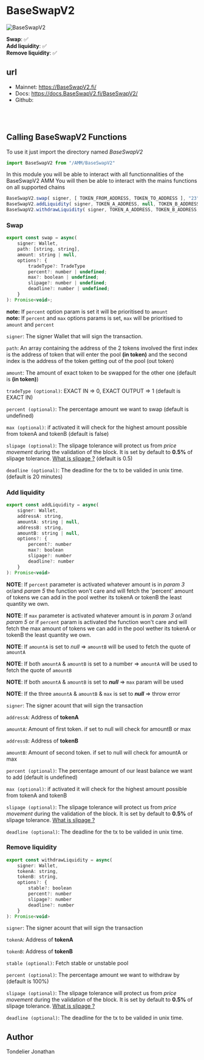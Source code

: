 # BaseSwapV2    
![BaseSwapV2](https://BaseSwap.fi/_next/image?url=%2F_next%2Fstatic%2Fmedia%2Fnewlogo.4884563a.png&w=640&q=75)  

**Swap**: ✅  
**Add liquidity**: ✅  
**Remove liquidity**: ✅  

## url
- Mainnet: https://BaseSwapV2.fi/
- Docs: https://docs.BaseSwapV2.fi/BaseSwapV2/
- Github: 

<br />
<br />  

## Calling BaseSwapV2 Functions

To use it just import the directory named *BaseSwapV2*  
```javascript
import BaseSwapV2 from "/AMM/BaseSwapV2"
```

In this module you will be able to interact with all functionnalities of the BaseSwapV2 AMM
You will then be able to interact with the mains functions on all supported chains

```javascript
BaseSwapV2.swap( signer, [ TOKEN_FROM_ADDRESS, TOKEN_TO_ADDRESS ], "23" )
BaseSwapV2.addLiquidity( signer, TOKEN_A_ADDRESS, null, TOKEN_B_ADDRESS, null, { max: true } )
BaseSwapV2.withdrawLiquidity( signer, TOKEN_A_ADDRESS, TOKEN_B_ADDRESS, { percent: 50 } )
```

### Swap  
```javascript
export const swap = async(
    signer: Wallet,
    path: [string, string],
    amount: string | null,
    options?: {
        tradeType?: TradeType
        percent?: number | undefined;
        max?: boolean | undefined;
        slipage?: number | undefined;
        deadline?: number | undefined;
    }
): Promise<void>;
```
**note:** If `percent` option param is set it will be prioritised to `amount`  
**note:** If `percent` and `max` options params is set, `max` will be prioritised to `amount` and `percent`  

  
`signer`: The signer Wallet that will sign the transaction.  
  
`path`: An array containing the address of the 2 tokens involved the first index is the address of token that will enter the pool **(in token)** and the second index is the address of the token getting out of the pool (out token)  
  
`amount`: The amount of exact token to be swapped for the other one (default is **(in token)**) 
  
`tradeType (optional)`: EXACT IN => 0, EXACT OUTPUT => 1 (default is EXACT IN)
  
`percent (optional)`: The percentage amount we want to swap (default is undefined)
  
`max (optional)`: if activated it will check for the highest amount possible from tokenA and tokenB (default is false)
  
`slipage (optional)`: The slipage tolerance will protect us from *price movement* during the validation of the block. It is set by default to **0.5%** of slipage tolerance. [What is slipage ?](https://support.uniswap.org/hc/en-us/articles/8643879653261-What-is-Price-Slippage-)  (default is 0.5)
  
`deadline (optional)`: The deadline for the tx to be valided in unix time. (default is 20 minutes)
  
  
### Add liquidity  
  
```javascript
export const addLiquidity = async(
    signer: Wallet,                        
    addressA: string,                       
    amountA: string | null,     
    addressB: string,                       
    amountB: string | null,     
    options?: {
        percent?: number
        max?: boolean
        slipage?: number
        deadline?: number
    }
): Promise<void>
```
**NOTE**: If `percent` parameter is activated whatever amount is in *param 3* or/and *param 5* the function won't care and will fetch the 'percent' amount of tokens we can add in the pool wether its tokenA or tokenB the least quantity we own.  
  
**NOTE**: If `max` parameter is activated whatever amount is in *param 3* or/and *param 5* or if `percent` param is activated the function won't care and will fetch the max amount of tokens we can add in the pool wether its tokenA or tokenB the least quantity we own.  
  
**NOTE**: If `amountA` is set to *null* => `amountB` will be used to fetch the quote of `amountA`  
  
**NOTE**: If both `amountA` & `amountB` is set to a number => `amountA` will be used to fetch the quote of `amountB`  
  
**NOTE**: If both `amountA` & `amountB` is set to ***null*** => `max` param will be used   
  
**NOTE**: If the three `amountA` & `amountB` & `max` is set to ***null*** => throw error  
  
  
`signer`: The signer acount that will sign the transaction  
  
`addressA`: Address of **tokenA**  
  
`amountA`: Amount of first token. if set to null will check for amountB or max  
  
`addressB`: Address of **tokenB**  
  
`amountB`: Amount of second token. if set to null will check for amountA or max  
  
`percent (optional)`: The percentage amount of our least balance we want to add (default is undefined) 
  
`max (optional)`: if activated it will check for the highest amount possible from tokenA and tokenB  
  
`slipage (optional)`: The slipage tolerance will protect us from *price movement* during the validation of the block. It is set by default to **0.5%** of slipage tolerance. [What is slipage ?](https://support.uniswap.org/hc/en-us/articles/8643879653261-What-is-Price-Slippage-)  
  
`deadline (optional)`: The deadline for the tx to be valided in unix time.  

  
### Remove liquidity  
  
```javascript
export const withdrawLiquidity = async(
    signer: Wallet, 
    tokenA: string, 
    tokenB: string, 
    options?: {
        stable?: boolean
        percent?: number
        slipage?: number
        deadline?: number
    }
): Promise<void>
```
  
`signer`: The signer acount that will sign the transaction  
  
`tokenA`: Address of **tokenA**  
  
`tokenB`: Address of **tokenB** 

`stable (optional)`: Fetch stable or unstable pool  
  
`percent (optional)`: The percentage amount we want to withdraw by (default is 100%)   
  
`slipage (optional)`: The slipage tolerance will protect us from *price movement* during the validation of the block. It is set by default to **0.5%** of slipage tolerance. [What is slipage ?](https://support.uniswap.org/hc/en-us/articles/8643879653261-What-is-Price-Slippage-)  
  
`deadline (optional)`: The deadline for the tx to be valided in unix time.  
  
  
## Author
 
Tondelier Jonathan